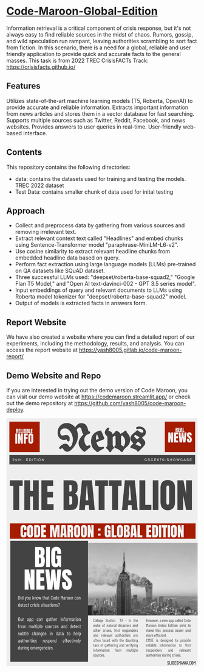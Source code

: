 # [Code-Maroon-Global-Edition](https://yash8005.github.io/code-maroon-report/)

Information retrieval is a critical component of crisis response, but it's not always easy to find reliable sources in the midst of chaos. Rumors, gossip, and wild speculation run rampant, leaving authorities scrambling to sort fact from fiction. In this scenario, there is a need for a global, reliable and user friendly application to provide quick and accurate facts to the general masses.
This task is from 2022 TREC CrisisFACTs Track: https://crisisfacts.github.io/

## Features
Utilizes state-of-the-art machine learning models (T5, Roberta, OpenAI) to provide accurate and reliable information.
Extracts important information from news articles and stores them in a vector database for fast searching.
Supports multiple sources such as Twitter, Reddit, Facebook, and news websites.
Provides answers to user queries in real-time.
User-friendly web-based interface.

## Contents

This repository contains the following directories:

* data: contains the datasets used for training and testing the models. TREC 2022 dataset
* Test Data: contains smaller chunk of data used for inital testing

## Approach

* Collect and preprocess data by gathering from various sources and removing irrelevant text.
* Extract relevant context text called "Headlines" and embed chunks using Sentence-Transformer model "paraphrase-MiniLM-L6-v2".
* Use cosine similarity to extract relevant headline chunks from embedded headline data based on query.
* Perform fact extraction using large language models (LLMs) pre-trained on QA datasets like SQuAD dataset.
* Three successful LLMs used: "deepset/roberta-base-squad2," "Google Flan T5 Model," and "Open AI text-davinci-002 - GPT 3.5 series model".
* Input embeddings of query and relevant documents to LLMs using Roberta model tokenizer for "deepset/roberta-base-squad2" model.
* Output of models is extracted facts in answers form.

## Report Website

We have also created a website where you can find a detailed report of our experiments, including the methodology, results, and analysis. You can access the report website at https://yash8005.gitlab.io/code-maroon-report/

## Demo Website and Repo

If you are interested in trying out the demo version of Code Maroon, you can visit our demo website at https://codemaroon.streamlit.app/ or check out the demo repository at https://github.com/yash8005/code-maroon-deploy.

![Project Showcase](https://github.com/BhaShah12/BhaShah12.github.io/blob/main/images/showcase11.jpeg)



